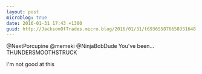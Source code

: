 ```yaml
---
layout: post
microblog: true
date: 2016-01-31 17:43 +1300
guid: http://JacksonOfTrades.micro.blog/2016/01/31/t693655876658331648.html
---
```

@NextPorcupine @memeki @NinjaBobDude You've been... THUNDERSMOOTHSTRUCK

I'm not good at this
